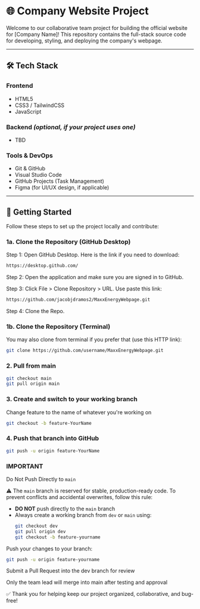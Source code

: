 # 🌐 Company Website Project

Welcome to our collaborative team project for building the official website for [Company Name]! This repository contains the full-stack source code for developing, styling, and deploying the company's webpage.

---

## 🛠️ Tech Stack

### Frontend
- HTML5
- CSS3 / TailwindCSS
- JavaScript

### Backend *(optional, if your project uses one)*
- TBD

### Tools & DevOps
- Git & GitHub
- Visual Studio Code
- GitHub Projects (Task Management)
- Figma (for UI/UX design, if applicable)

---

## 🚀 Getting Started

Follow these steps to set up the project locally and contribute:

### 1a. **Clone the Repository (GitHub Desktop)**
Step 1: Open GitHub Desktop. Here is the link if you need to download:
```bash
https://desktop.github.com/
```
Step 2: Open the application and make sure you are signed in to GitHub.

Step 3: Click File > Clone Repository > URL. Use paste this link:
```bash
https://github.com/jacobjdramos2/MaxxEnergyWebpage.git
```

Step 4: Clone the Repo. 

### 1b. **Clone the Repository (Terminal)**
You may also clone from terminal if you prefer that (use this HTTP link):
```bash
git clone https://github.com/username/MaxxEnergyWebpage.git
```

### 2. **Pull from main**
```bash
git checkout main
git pull origin main
```

### 3. **Create and switch to your working branch** 
Change feature to the name of whatever you're working on
```bash
git checkout -b feature-YourName
```

### 4. **Push that branch into GitHub**
```bash
git push -u origin feature-YourName
```
### IMPORTANT ###
Do Not Push Directly to <code>main</code>

⚠️ The `main` branch is reserved for stable, production-ready code. To prevent conflicts and accidental overwrites, follow this rule:

- **DO NOT** push directly to the `main` branch
- Always create a working branch from `dev` or `main` using:
  ```bash
  git checkout dev        
  git pull origin dev     
  git checkout -b feature-yourname
  
Push your changes to your branch:

```bash
git push -u origin feature-yourname
```
Submit a Pull Request into the dev branch for review

Only the team lead will merge into main after testing and approval

✅ Thank you for helping keep our project organized, collaborative, and bug-free!


